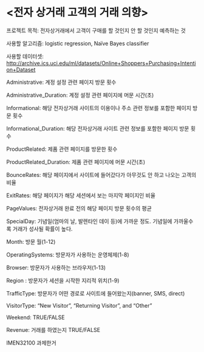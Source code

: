 # <전자 상거래 고객의 거래 의향>

프로젝트 목적: 전자상거래에서 고객이 구매를 할 것인지 안 할 것인지 예측하는 것

사용할 알고리즘: logistic regression, Naïve Bayes classifier

사용할 데이터셋: http://archive.ics.uci.edu/ml/datasets/Online+Shoppers+Purchasing+Intention+Dataset

Administrative: 계정 설정 관련 페이지 방문 횟수

Administrative_Duration: 계정 설정 관련 페이지에 머문 시간(초)

Informational: 해당 전자상거래 사이트의 이용이나 주소 관련 정보를 포함한 페이지 방문 횟수

Informational_Duration: 해당 전자상거래 사이트 관련 정보를 포함한 페이지 방문 횟수

ProductRelated: 제품 관련 페이지를 방문한 횟수

ProductRelated_Duration: 제품 관련 페이지에 머문 시간(초)

BounceRates: 해당 페이지에서 사이트에 들어갔다가 아무것도 안 하고 나오는 고객의 비율 

ExitRates: 해당 페이지가 해당 세션에서 보는 마지막 페이지인 비율

PageValues: 전자상거래 완료 전의 해당 페이지 방문 횟수의 평균

SpecialDay: 기념일(엄마의 날, 발렌타인 데이 등)에 가까운 정도. 기념일에 가까울수록 거래가 성사될 확률이 높다.

Month: 방문 월(1-12)

OperatingSystems: 방문자가 사용하는 운영체제(1-8)

Browser: 방문자가 사용하는 브라우저(1-13)

Region	: 방문자가 세션을 시작한 지리적 위치(1-9)

TrafficType: 방문자가 어떤 경로로 사이트에 들어왔는지(banner, SMS, direct)

VisitorType: “New Visitor”, “Returning Visitor”, and “Other”

Weekend: TRUE/FALSE

Revenue: 거래를 하였는지 TRUE/FALSE 

IMEN32100 과제한거
